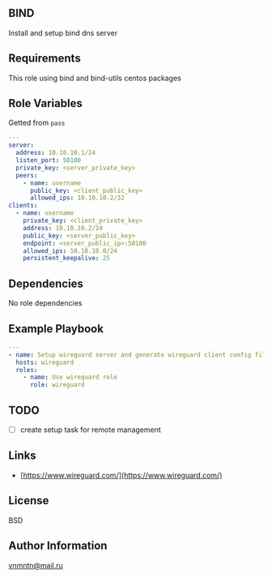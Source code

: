 ## BIND

Install and setup bind dns server

## Requirements

This role using bind and bind-utils centos packages

## Role Variables

Getted from `pass`

```yaml
---
server:
  address: 10.10.10.1/24
  listen_port: 50100
  private_key: <server_private_key>
  peers:
    - name: username
      public_key: <client_public_key>
      allowed_ips: 10.10.10.2/32
clients:
  - name: username
    private_key: <client_private_key>
    address: 10.10.10.2/24
    public_key: <server_public_key>
    endpoint: <server_public_ip>:50100
    allowed_ips: 10.10.10.0/24
    persistent_keepalive: 25
```

## Dependencies

No role dependencies

## Example Playbook

```yaml
---
- name: Setup wireguard server and generate wireguard client config files
  hosts: wireguard
  roles:
    - name: Use wireguard role
      role: wireguard
```

## TODO

- [ ] create setup task for remote management

## Links

- [https://www.wireguard.com/](https://www.wireguard.com/)

## License

BSD

## Author Information

<vnmntn@mail.ru>
